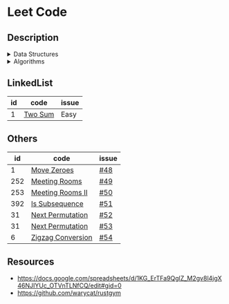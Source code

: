 # Leet Code

## Description

<details><summary>Data Structures</summary>

- Stack & Queue ( Vec, VecDeque )
- Linked List ( Option<Box<ListNode>> )
- Hash Tables ( HashMap, HashSet )
- Tree Tables ( BTreeMap, BTreeSet )
- Binary Search Tree ( Option<Rc<RefCell<TreeNode>>> )
- Binary Heaps & Priority Queue ( BinaryHeap )
- Graphs ( Vec<Vec<usize>> )
- Union Find ( UnionFind )
- Trie ( Trie )
</details>

<details><summary>Algorithms</summary>

- Bit Manipulation & Numbers
- Stability in Sorting
- Heapsort
- Binary Search
- Kth Smallest Elements
- Permutations
- Subsets
- BFS Graph
- DFS Graph
- Dijkstra’s Algorithm
- Tree Traversals
  - BFS
  - DFS
    - in-order
    - pre-order
    - post-order
- Topological Sort
- Detect cycle in an undirected graph
- Detect a cycle in a directed graph
- Count connected components in a graph
- Find strongly connected components in a graph
</details>

## LinkedList

<table id="leetcode" class="table-auto">
  <thead>
    <tr>
      <th>id</th>
      <th>code</th>
      <th>issue</th>
    </tr>
  </thead>
  <tbody>
    <tr>
        <td>
          1
        </td>
        <td>
          <a href="http://rustgym.com/leetcode/1"> Two Sum</a>
        </td>
        <td>Easy</td>
    </tr>
  
  </tbody>
</table>

## Others

<table id="leetcode" class="table-auto">
  <thead>
    <tr>
      <th>id</th>
      <th>code</th>
      <th>issue</th>
    </tr>
  </thead>
  <tbody>
    <tr>
        <td>
          1
        </td>
        <td>
          <a href="https://github.com/Aoi1011/leet-code/blob/main/other/src/move_zero.rs"> Move Zeroes</a>
        </td>
        <td>
            <a href="https://github.com/Aoi1011/leet-code/issues/48"> #48</a>
        </td>
    </tr>
     <tr>
        <td>
          252
        </td>
        <td>
          <a href="https://github.com/Aoi1011/leet-code/blob/main/other/src/meeting_rooms.rs"> Meeting Rooms</a>
        </td>
        <td>
            <a href="https://github.com/Aoi1011/leet-code/issues/49"> #49</a>
        </td>
    </tr>
    <tr>
        <td>
          253
        </td>
        <td>
          <a href="https://github.com/Aoi1011/leet-code/blob/main/other/src/meeting_rooms.rs"> Meeting Rooms II</a>
        </td>
        <td>
            <a href="https://github.com/Aoi1011/leet-code/issues/50"> #50</a>
        </td>
    </tr>
    <tr>
        <td>
          392
        </td>
        <td>
          <a href="https://github.com/Aoi1011/leet-code/blob/main/other/src/meeting_rooms.rs"> Is Subsequence</a>
        </td>
        <td>
            <a href="https://github.com/Aoi1011/leet-code/issues/51"> #51</a>
        </td>
    </tr>
    <tr>
        <td>
          31
        </td>
        <td>
          <a href="https://github.com/Aoi1011/leet-code/blob/main/other/src/meeting_rooms.rs"> Next Permutation</a>
        </td>
        <td>
            <a href="https://github.com/Aoi1011/leet-code/issues/52"> #52</a>
        </td>
    </tr>
    <tr>
        <td>
          31
        </td>
        <td>
          <a href="https://github.com/Aoi1011/leet-code/blob/main/other/src/meeting_rooms.rs"> Next Permutation</a>
        </td>
        <td>
            <a href="https://github.com/Aoi1011/leet-code/issues/53"> #53</a>
        </td>
    </tr>
    <tr>
        <td>
          6
        </td>
        <td>
          <a href="https://github.com/Aoi1011/leet-code/blob/main/other/src/meeting_rooms.rs"> Zigzag Conversion</a>
        </td>
        <td>
            <a href="https://github.com/Aoi1011/leet-code/issues/54"> #54</a>
        </td>
    </tr>
  
  </tbody>
</table>

## Resources

- https://docs.google.com/spreadsheets/d/1KG_ErTFa9QglZ_M2gv8l4jgX46NJIYUc_OTVnTLNfCQ/edit#gid=0
- https://github.com/warycat/rustgym
